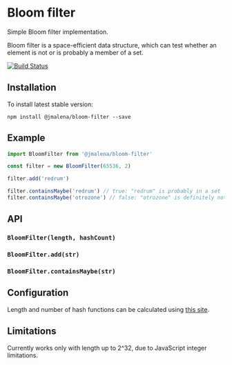 # Bloom filter

Simple Bloom filter implementation.

Bloom filter is a space-efficient data structure, which can test whether an element is not or is probably a member of a set.

[![Build Status](https://travis-ci.org/jmalena/bloom-filter.svg?branch=master)](https://travis-ci.org/jmalena/bloom-filter)

## Installation

To install latest stable version:

```
npm install @jmalena/bloom-filter --save
```

## Example

```js
import BloomFilter from '@jmalena/bloom-filter'

const filter = new BloomFilter(65536, 2)

filter.add('redrum')

filter.containsMaybe('redrum') // true: "redrum" is probably in a set
filter.containsMaybe('otrozone') // false: "otrozone" is definitely not in a set
```

## API

### `BloomFilter(length, hashCount)`
### `BloomFilter.add(str)`
### `BloomFilter.containsMaybe(str)`

## Configuration

Length and number of hash functions can be calculated using [this site](http://hur.st/bloomfilter).

## Limitations

Currently works only with length up to 2^32, due to JavaScript integer limitations.
